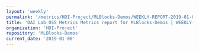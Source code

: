 ```yaml
---
layout: 'weekly'
permalink: '/metrics/HDI-Project/MLBlocks-Demos/WEEKLY-REPORT-2019-01-06'
title: 'DAI Lab OSS Metrics Metrics report for MLBlocks-Demos | WEEKLY-REPORT-2019-01-06'
organization: 'HDI-Project'
repository: 'MLBlocks-Demos'
current_date: '2019-01-06'
---
```

